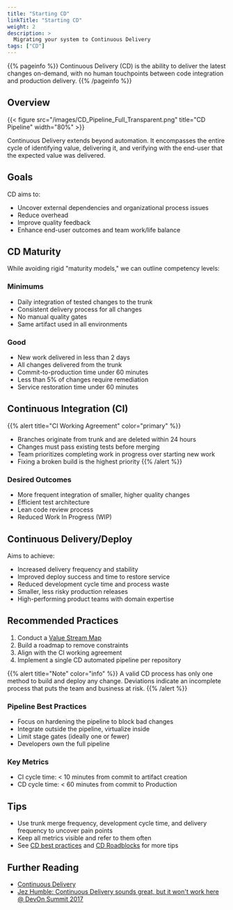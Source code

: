 ```yaml
---
title: "Starting CD"
linkTitle: "Starting CD"
weight: 2
description: >
  Migrating your system to Continuous Delivery
tags: ["CD"]
---
```


{{% pageinfo %}}
Continuous Delivery (CD) is the ability to deliver the latest changes on-demand, with no human touchpoints between code integration and production delivery.
{{% /pageinfo %}}

## Overview

{{< figure src="/images/CD_Pipeline_Full_Transparent.png" title="CD Pipeline" width="80%" >}}

Continuous Delivery extends beyond automation. It encompasses the entire cycle of identifying value, delivering it, and verifying with the end-user that the expected value was delivered.

## Goals

CD aims to:

- Uncover external dependencies and organizational process issues
- Reduce overhead
- Improve quality feedback
- Enhance end-user outcomes and team work/life balance

## CD Maturity

While avoiding rigid "maturity models," we can outline competency levels:

### Minimums

- Daily integration of tested changes to the trunk
- Consistent delivery process for all changes
- No manual quality gates
- Same artifact used in all environments

### Good

- New work delivered in less than 2 days
- All changes delivered from the trunk
- Commit-to-production time under 60 minutes
- Less than 5% of changes require remediation
- Service restoration time under 60 minutes

## Continuous Integration (CI)

{{% alert title="CI Working Agreement" color="primary" %}}

- Branches originate from trunk and are deleted within 24 hours
- Changes must pass existing tests before merging
- Team prioritizes completing work in progress over starting new work
- Fixing a broken build is the highest priority
{{% /alert %}}

### Desired Outcomes

- More frequent integration of smaller, higher quality changes
- Efficient test architecture
- Lean code review process
- Reduced Work In Progress (WIP)

## Continuous Delivery/Deploy

Aims to achieve:

- Increased delivery frequency and stability
- Improved deploy success and time to restore service
- Reduced development cycle time and process waste
- Smaller, less risky production releases
- High-performing product teams with domain expertise

## Recommended Practices

1. Conduct a [Value Stream Map](/docs/vsm)
2. Build a roadmap to remove constraints
3. Align with the CI working agreement
4. Implement a single CD automated pipeline per repository

{{% alert title="Note" color="info" %}}
A valid CD process has only one method to build and deploy any change. Deviations indicate an incomplete process that puts the team and business at risk.
{{% /alert %}}

### Pipeline Best Practices

- Focus on hardening the pipeline to block bad changes
- Integrate outside the pipeline, virtualize inside
- Limit stage gates (ideally one or fewer)
- Developers own the full pipeline

### Key Metrics

- CI cycle time: < 10 minutes from commit to artifact creation
- CD cycle time: < 60 minutes from commit to Production

## Tips

- Use trunk merge frequency, development cycle time, and delivery frequency to uncover pain points
- Keep all metrics visible and refer to them often
- See [CD best practices](/docs/cd/#recommended-practices) and [CD Roadblocks](/docs/cd/cd-problems) for more tips

## Further Reading

- [Continuous Delivery](https://continuousdelivery.com/)
- [Jez Humble: Continuous Delivery sounds great, but it won't work here @ DevOn Summit 2017](https://www.youtube.com/watch?v=837Z_oehhRg)
